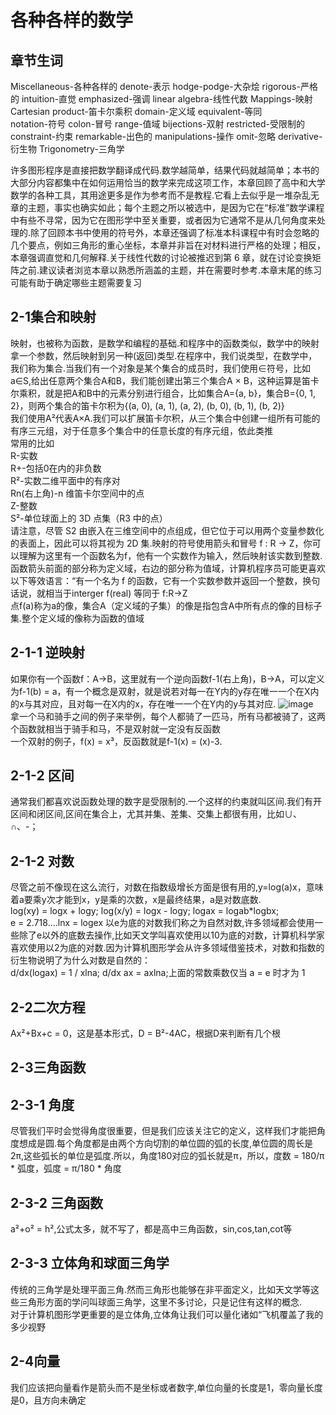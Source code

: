 # 各种各样的数学    

## **章节生词**  
Miscellaneous-各种各样的  denote-表示 hodge-podge-大杂烩   rigorous-严格的  intuition-直觉  emphasized-强调  linear algebra-线性代数  Mappings-映射  Cartesian product-笛卡尔乘积  domain-定义域  equivalent-等同  
notation-符号   colon-冒号  range-值域  bijections-双射  restricted-受限制的  constraint-约束  remarkable-出色的  manipulations-操作  omit-忽略  derivative-衍生物  Trigonometry-三角学


许多图形程序是直接把数学翻译成代码.数学越简单，结果代码就越简单；本书的大部分内容都集中在如何运用恰当的数学来完成这项工作，本章回顾了高中和大学数学的各种工具，其用途更多是作为参考而不是教程.它看上去似乎是一堆杂乱无章的主题，事实也确实如此；每个主题之所以被选中，是因为它在“标准”数学课程中有些不寻常，因为它在图形学中至关重要，或者因为它通常不是从几何角度来处理的.除了回顾本书中使用的符号外，本章还强调了标准本科课程中有时会忽略的几个要点，例如三角形的重心坐标，本章并非旨在对材料进行严格的处理；相反，本章强调直觉和几何解释.关于线性代数的讨论被推迟到第 6 章，就在讨论变换矩阵之前.建议读者浏览本章以熟悉所涵盖的主题，并在需要时参考.本章末尾的练习可能有助于确定哪些主题需要复习  



## 2-1集合和映射  
  映射，也被称为函数，是数学和编程的基础.和程序中的函数类似，数学中的映射拿一个参数，然后映射到另一种(返回)类型.在程序中，我们说类型，在数学中，我们称为集合.当我们有一个对象是某个集合的成员时，我们使用∈符号，比如a∈S,给出任意两个集合A和B，我们能创建出第三个集合A × B，这种运算是笛卡尔乘积，就是把A和B中的元素分别进行组合，比如集合A={a, b}，集合B={0, 1, 2}，则两个集合的笛卡尔积为{(a, 0), (a, 1), (a, 2), (b, 0), (b, 1), (b, 2)}  
  我们使用A²代表A×A.我们可以扩展笛卡尔积，从三个集合中创建一组所有可能的有序三元组，对于任意多个集合中的任意长度的有序元组，依此类推  
  常用的比如    
  R-实数  
  R+-包括0在内的非负数  
  R²-实数二维平面中的有序对  
  Rn(右上角)-n 维笛卡尔空间中的点  
  Z-整数  
  S²-单位球面上的 3D 点集（R3 中的点）  
  请注意，尽管 S2 由嵌入在三维空间中的点组成，但它位于可以用两个变量参数化的表面上，因此可以将其视为 2D 集.映射的符号使用箭头和冒号  f : R → Z，你可以理解为这里有一个函数名为f，他有一个实数作为输入，然后映射该实数到整数.函数箭头前面的部分称为定义域，右边的部分称为值域，计算机程序员可能更喜欢以下等效语言：“有一个名为 f 的函数，它有一个实数参数并返回一个整数，换句话说，就相当于interger f(real) 等同于 f:R→Z  
  点f(a)称为a的像，集合A（定义域的子集）的像是指包含A中所有点的像的目标子集.整个定义域的像称为函数的值域  

## 2-1-1 逆映射
  如果你有一个函数f：A→B，这里就有一个逆向函数f-1(右上角)，B→A，可以定义为f-1(b) = a，有一个概念是双射，就是说若对每一在Y内的y存在唯一一个在X内的x与其对应，且对每一在X内的x，存在唯一一个在Y内的y与其对应.
  ![image](https://github.com/user-attachments/assets/f654c01c-3096-48fc-835f-7053c72f892a)  
  拿一个马和骑手之间的例子来举例，每个人都骑了一匹马，所有马都被骑了，这两个函数就相当于骑手和马，不是双射就一定没有反函数  
  一个双射的例子，f(x) = x³，反函数就是f-1(x) = (x)-3.  
## 2-1-2 区间  
  通常我们都喜欢说函数处理的数字是受限制的.一个这样的约束就叫区间.我们有开区间和闭区间,区间在集合上，尤其并集、差集、交集上都很有用，比如∪、∩、-； 
## 2-1-2 对数  
  尽管之前不像现在这么流行，对数在指数级增长方面是很有用的,y=log(a)x，意味着a要乘y次才能到x，y是乘的次数，x是最终结果，a是对数底数.  
  log(xy) = logx + logy; log(x/y) = logx - logy; logax = logab*logbx;  
  e = 2.718....lnx = logex 以e为底的对数我们称之为自然对数,许多领域都会使用一些除了e以外的底数去操作,比如天文学叫喜欢使用以10为底的对数，计算机科学家喜欢使用以2为底的对数.因为计算机图形学会从许多领域借鉴技术，对数和指数的衍生物说明了为什么对数是自然的：  
  d/dx(logax) = 1 / xlna;  d/dx ax = axlna;上面的常数乘数仅当 a = e 时才为 1  
    
## 2-2二次方程  
  Ax²+Bx+c = 0，这是基本形式，D = B²-4AC，根据D来判断有几个根  

## 2-3三角函数  
## 2-3-1 角度  
  尽管我们平时会觉得角度很重要，但是我们应该关注它的定义，这样我们才能把角度想成是圆.每个角度都是由两个方向切割的单位圆的弧的长度,单位圆的周长是2π,这些弧长的单位是弧度.所以，角度180对应的弧长就是π，所以，度数 = 180/π * 弧度，弧度 = π/180 * 角度   
    
## 2-3-2 三角函数  
  a²+o² = h²,公式太多，就不写了，都是高中三角函数，sin,cos,tan,cot等  

## 2-3-3 立体角和球面三角学  
  传统的三角学是处理平面三角.然而三角形也能够在非平面定义，比如天文学等这些三角形方面的学问叫球面三角学，这里不多讨论，只是记住有这样的概念.  
  对于计算机图形学更重要的是立体角,立体角让我们可以量化诸如“飞机覆盖了我的多少视野  

## 2-4向量 
我们应该把向量看作是箭头而不是坐标或者数字,单位向量的长度是1，零向量长度是0，且方向未确定


































